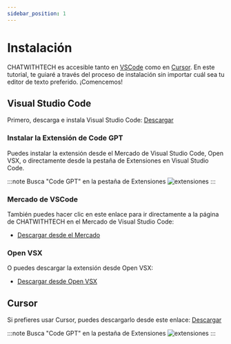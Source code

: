 ```yaml
---
sidebar_position: 1
---
```


# Instalación

CHATWITHTECH es accesible tanto en [VSCode](https://code.visualstudio.com/) como en [Cursor](https://cursor.sh/). En este tutorial, te guiaré a través del proceso de instalación sin importar cuál sea tu editor de texto preferido. ¡Comencemos!

## Visual Studio Code
Primero, descarga e instala Visual Studio Code: [Descargar](https://code.visualstudio.com/download)

### Instalar la Extensión de Code GPT
Puedes instalar la extensión desde el Mercado de Visual Studio Code, Open VSX, o directamente desde la pestaña de Extensiones en Visual Studio Code.

:::note Busca "Code GPT" en la pestaña de Extensiones
![extensiones](https://github.com/davila7/code-gpt-docs/assets/6216945/1797df8c-e170-482e-95b3-37b901add402)
:::

### Mercado de VSCode
También puedes hacer clic en este enlace para ir directamente a la página de CHATWITHTECH en el Mercado de Visual Studio Code:
- [Descargar desde el Mercado](https://marketplace.visualstudio.com/items?itemName=DanielSanMedium.dsCHATWITHTECH)

### Open VSX
O puedes descargar la extensión desde Open VSX:
- [Descargar desde Open VSX](https://open-vsx.org/extension/DanielSanMedium/dsCHATWITHTECH)


## Cursor
Si prefieres usar Cursor, puedes descargarlo desde este enlace: [Descargar](https://cursor.sh/)

:::note Busca "Code GPT" en la pestaña de Extensiones
![extensiones](https://github.com/davila7/code-gpt-docs/assets/6216945/58262780-461f-4e88-8a53-08a313e0297b)
:::
